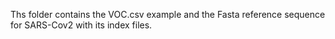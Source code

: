 Ths folder contains the VOC.csv example and the Fasta reference sequence for SARS-Cov2 with its index files.
